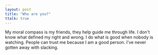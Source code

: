 ```yaml
---
layout: post
title: "Who are you?"
ttalk: true
---
```


My moral compass is my friends, they help guide me through life. I don't know what defined my right and wrong. I do what is good when nobody is watching. People can trust me because I am a good person. I've never gotten away with slacking.
